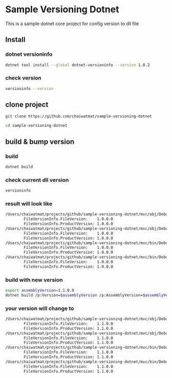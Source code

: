 # Sample Versioning Dotnet

This is a sample dotnet core project for config version to dll file

## Install

### dotnet versioninfo

```sh
dotnet tool install --global dotnet-versioninfo --version 1.0.2
```

### check version

```sh
versioninfo --version
```

## clone project

```sh
git clone https://github.com/chaiwatmat/sample-versioning-dotnet

cd sample-versioning-dotnet
```

## build & bump version

### build

```sh
dotnet build
```

### check current dll version

```sh
versioninfo
```

### result will look like

```sh
/Users/chaiwatmat/projects/github/sample-versioning-dotnet/mvc/obj/Debug/netcoreapp3.0/mvc.Views.dll
        FileVersionInfo.FileVersion:    1.0.0.0
        FileVersionInfo.ProductVersion: 1.0.0.0
/Users/chaiwatmat/projects/github/sample-versioning-dotnet/mvc/obj/Debug/netcoreapp3.0/mvc.dll
        FileVersionInfo.FileVersion:    1.0.0.0
        FileVersionInfo.ProductVersion: 1.0.0.0
/Users/chaiwatmat/projects/github/sample-versioning-dotnet/mvc/bin/Debug/netcoreapp3.0/mvc.Views.dll
        FileVersionInfo.FileVersion:    1.0.0.0
        FileVersionInfo.ProductVersion: 1.0.0.0
/Users/chaiwatmat/projects/github/sample-versioning-dotnet/mvc/bin/Debug/netcoreapp3.0/mvc.dll
        FileVersionInfo.FileVersion:    1.0.0.0
        FileVersionInfo.ProductVersion: 1.0.0.0
```

### build with new version

```sh
export assemblyVersion=1.1.0.0
dotnet build /p:Version=$assemblyVersion /p:AssemblyVersion=$assemblyVersion
```

### your version will change to

```sh
/Users/chaiwatmat/projects/github/sample-versioning-dotnet/mvc/obj/Debug/netcoreapp3.0/mvc.Views.dll
        FileVersionInfo.FileVersion:    1.1.0.0
        FileVersionInfo.ProductVersion: 1.1.0.0
/Users/chaiwatmat/projects/github/sample-versioning-dotnet/mvc/obj/Debug/netcoreapp3.0/mvc.dll
        FileVersionInfo.FileVersion:    1.1.0.0
        FileVersionInfo.ProductVersion: 1.1.0.0
/Users/chaiwatmat/projects/github/sample-versioning-dotnet/mvc/bin/Debug/netcoreapp3.0/mvc.Views.dll
        FileVersionInfo.FileVersion:    1.1.0.0
        FileVersionInfo.ProductVersion: 1.1.0.0
/Users/chaiwatmat/projects/github/sample-versioning-dotnet/mvc/bin/Debug/netcoreapp3.0/mvc.dll
        FileVersionInfo.FileVersion:    1.1.0.0
        FileVersionInfo.ProductVersion: 1.1.0.0
```
